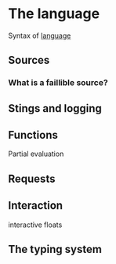The language
============

Syntax of [language](https://www.liquidsoap.info/doc-dev/language.html)

Sources
-------

### What is a faillible source?

Stings and logging
------------------

Functions
---------

Partial evaluation

Requests
--------

Interaction
-----------

interactive floats

The typing system
-----------------
